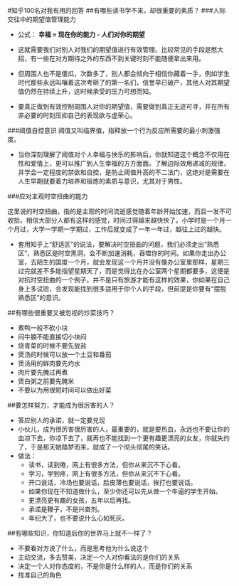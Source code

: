 #知乎100名对我有用的回答
##有哪些读书学不来，却很重要的素质？
###人际交往中的期望值管理能力
- 公式：
**幸福 = 现在你的能力 - 人们对你的期望**

- 这就需要我们对别人对我们的期望值进行有效管理。比较常见的手段是憋大招，有一些在对方期待之外的东西不到关键时刻不能随便拿出来用。

- 但周围人也不是傻瓜，次数多了，别人都会倾向于相信你藏着一手，例如学生时代那些永远叫嚷着这次考砸了的第一名们，信誉早已破产，其他人对其期望值仍然在持续上升，这时候承受的压力可想而知。

- 要真正做到有效控制周围人对你的期望值，需要做到真正无迹可寻，并在所有非必要的时刻压抑自己的表现欲与虚荣心。

###阈值自控意识
阈值又叫临界值，指释放一个行为反应所需要的最小刺激强度。

- 当你深刻理解了阈值对个人幸福与快乐的影响后，你就知道这个概念不仅用在性和爱情上，更可以推广到人生幸福的方方面面。了解边际效用递减的规律，并学会一定程度的禁欲和自控，是防止阈值升高的不二法门，这绝对是需要在人生早期就要着力培养和锻炼的素质与意识，尤其对于男性。

###应对主观时空扭曲的能力

这里说的时空扭曲，指的是主观的时间流逝感觉随着年龄开始加速，而且一发不可收拾。相信大部分人都有这样的感觉，时间过得越来越快快了。小学时是一个月一个月过，大学一学期一学期过，工作后就变成了一年一年过，越往上过的越快。

- 套用知乎上“舒适区”的说法，要解决时空扭曲的问题，我们必须走出“熟悉区”，熟悉区是时空黑洞，会不断加速消耗，吞噬你的时间。如果你走出办公室，去陌生的国度一个月，就会发现这一个月并没有像办公室里那样，星期三过完就差不多能指望星期天了，而是觉得比在办公室两个星期都要多，这便是对抗时空扭曲的一个例子。并不是只有旅游才能有这样的效果，你如果在自己身上多试验，会发现能找到很多适用于你个人的手段，但前提是你要有“摆脱熟悉区”的意识。

##有哪些很重要又被忽视的炒菜技巧？
- 煮鸭一般不砍小块
- 闷牛腩不能直接切小块闷
- 烧青菜的时候不要先放盐
- 煲汤的时候可以放一个土豆和番茄
- 煲汤用的鲜肉要先灼水
- 肉片要先腌过再煮
- 煲白粥之前要先腌米
- 不要以为用很短时间可以做出好菜

##要怎样努力，才能成为很厉害的人？
- 答应别人的承诺，就一定要兑现
- 小伙儿，成为很厉害很厉害的人，最重要的，就是要热血，永远也不要让你的血凉下去，你凉下去了，就再也不能找到一个更有趣更漂亮的女友，你就失约了，于是那天她踏梦而来，就成了一个彻头彻尾的笑话。
- 做法：
  - 读书，读到倦，网上有很多方法，但你从来沉不下心看。
  - 学习，学到疼，网上有很多方法，但你从来沉不下心看。
  - 开口说话，冷场也要说话，脸皮薄也要说话，挨打也要说话。
  - 如果你现在不知道做什么，至少你还可以先从做一个牛逼的学生开始。
  - 更漂亮更有趣的女孩，五年以后再找。
  - 承诺是鞭子，不是兴奋剂。
  - 年纪大了，也不要说什么心如死灰。

##有哪些知识，你知道后你的世界马上就不一样了？
- 不要看对方说了什么，而是思考他为什么说这个
- 主动交流，多去赞美，决定一个人对你看法的是你们的关系
 - 决定一个人对你态度的，不是你是什么样的人，而是你们的关系
- 找准自己的角色